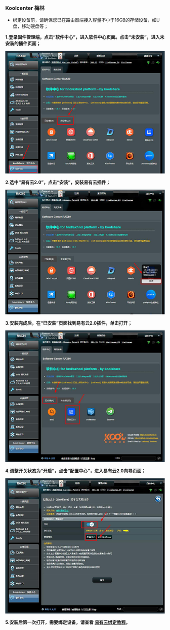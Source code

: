 ### Koolcenter 梅林

* 绑定设备前，请确保您已在路由器端接入容量不小于16GB的存储设备，如U盘，移动硬盘等；

**1.登录固件管理端，点击“软件中心”，进入软件中心页面。点击“未安装”，进入未安装的插件页面；**

![km1.jpg](./image/koolcenter_merlin/km1.jpg)

**2.选中“易有云2.0”，点击“安装”，安装易有云插件；**

![km2.jpg](./image/koolcenter_merlin/km2.jpg)

**3.安装完成后，在“已安装”页面找到易有云2.0插件，单击打开；**

![km3.jpg](./image/koolcenter_merlin/km3.jpg)

**4.调整开关状态为“开启”，点击“配置中心”，进入易有云2.0向导页面；**

![km4.jpg](./image/koolcenter_merlin/km4.jpg)

**5.安装后第一次打开，需要绑定设备，请查看 [易有云绑定教程](/zh/guide/linkease/install/cloud.md)。**
